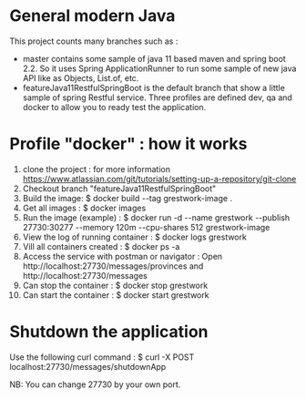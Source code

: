 # General modern Java
This project counts many branches such as :
- master contains some sample of java 11 based maven and spring boot 2.2.
So it uses Spring ApplicationRunner to run some sample of new java API like as Objects, List.of, etc.
- featureJava11RestfulSpringBoot is the default branch that show a little sample of spring Restful service.
Three profiles are defined dev, qa and docker to allow you to ready test the application.

# Profile "docker" : how it works 
1. clone the project : for more information https://www.atlassian.com/git/tutorials/setting-up-a-repository/git-clone
2. Checkout branch "featureJava11RestfulSpringBoot"
3. Build the image: 
   $ docker build --tag grestwork-image .
4. Get all images :
   $ docker images
5. Run the image (example) :
   $ docker run -d --name grestwork --publish 27730:30277 --memory 120m --cpu-shares 512 grestwork-image
6. View the log of running container :
   $ docker logs grestwork
7. Vill all containers created :
   $ docker ps -a
8. Access the service with postman or navigator :
   Open http://localhost:27730/messages/provinces and http://localhost:27730/messages
9. Can stop the container :
   $ docker stop grestwork
10. Can start the container :
   $ docker start grestwork

# Shutdown the application
Use the following curl command : 
$ curl -X POST localhost:27730/messages/shutdownApp

NB: You can change 27730 by your own port.
